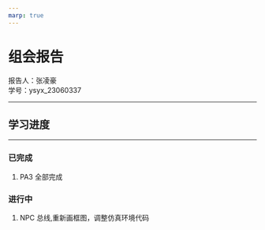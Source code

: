 ```yaml
---
marp: true
---
```

  
# 组会报告  
  
报告人：张凌豪  
学号：ysyx_23060337  

---  

## 学习进度  

---  

### 已完成  

1. PA3 全部完成  

### 进行中  

1. NPC 总线,重新画框图，调整仿真环境代码  
